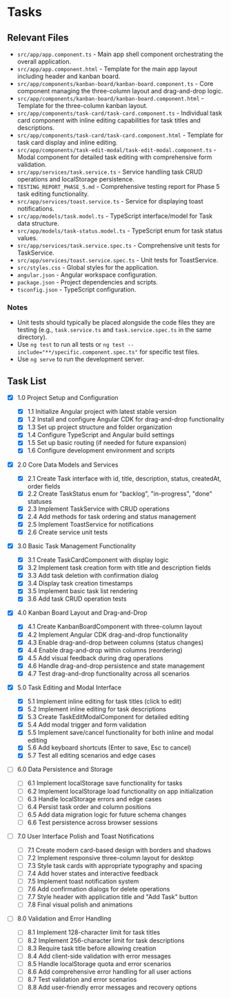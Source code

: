 # Tasks

## Relevant Files

- `src/app/app.component.ts` - Main app shell component orchestrating the overall application.
- `src/app/app.component.html` - Template for the main app layout including header and kanban board.
- `src/app/components/kanban-board/kanban-board.component.ts` - Core component managing the three-column layout and drag-and-drop logic.
- `src/app/components/kanban-board/kanban-board.component.html` - Template for the three-column kanban layout.
- `src/app/components/task-card/task-card.component.ts` - Individual task card component with inline editing capabilities for task titles and descriptions.
- `src/app/components/task-card/task-card.component.html` - Template for task card display and inline editing.
- `src/app/components/task-edit-modal/task-edit-modal.component.ts` - Modal component for detailed task editing with comprehensive form validation.
- `src/app/services/task.service.ts` - Service handling task CRUD operations and localStorage persistence.
- `TESTING_REPORT_PHASE_5.md` - Comprehensive testing report for Phase 5 task editing functionality.
- `src/app/services/toast.service.ts` - Service for displaying toast notifications.
- `src/app/models/task.model.ts` - TypeScript interface/model for Task data structure.
- `src/app/models/task-status.model.ts` - TypeScript enum for task status values.
- `src/app/services/task.service.spec.ts` - Comprehensive unit tests for TaskService.
- `src/app/services/toast.service.spec.ts` - Unit tests for ToastService.
- `src/styles.css` - Global styles for the application.
- `angular.json` - Angular workspace configuration.
- `package.json` - Project dependencies and scripts.
- `tsconfig.json` - TypeScript configuration.

### Notes

- Unit tests should typically be placed alongside the code files they are testing (e.g., `task.service.ts` and `task.service.spec.ts` in the same directory).
- Use `ng test` to run all tests or `ng test --include="**/specific.component.spec.ts"` for specific test files.
- Use `ng serve` to run the development server.

## Task List

- [x] 1.0 Project Setup and Configuration

  - [x] 1.1 Initialize Angular project with latest stable version
  - [x] 1.2 Install and configure Angular CDK for drag-and-drop functionality
  - [x] 1.3 Set up project structure and folder organization
  - [x] 1.4 Configure TypeScript and Angular build settings
  - [x] 1.5 Set up basic routing (if needed for future expansion)
  - [x] 1.6 Configure development environment and scripts

- [x] 2.0 Core Data Models and Services

  - [x] 2.1 Create Task interface with id, title, description, status, createdAt, order fields
  - [x] 2.2 Create TaskStatus enum for "backlog", "in-progress", "done" statuses
  - [x] 2.3 Implement TaskService with CRUD operations
  - [x] 2.4 Add methods for task ordering and status management
  - [x] 2.5 Implement ToastService for notifications
  - [x] 2.6 Create service unit tests

- [x] 3.0 Basic Task Management Functionality

  - [x] 3.1 Create TaskCardComponent with display logic
  - [x] 3.2 Implement task creation form with title and description fields
  - [x] 3.3 Add task deletion with confirmation dialog
  - [x] 3.4 Display task creation timestamps
  - [x] 3.5 Implement basic task list rendering
  - [x] 3.6 Add task CRUD operation tests

- [x] 4.0 Kanban Board Layout and Drag-and-Drop

  - [x] 4.1 Create KanbanBoardComponent with three-column layout
  - [x] 4.2 Implement Angular CDK drag-and-drop functionality
  - [x] 4.3 Enable drag-and-drop between columns (status changes)
  - [x] 4.4 Enable drag-and-drop within columns (reordering)
  - [x] 4.5 Add visual feedback during drag operations
  - [x] 4.6 Handle drag-and-drop persistence and state management
  - [x] 4.7 Test drag-and-drop functionality across all scenarios

- [x] 5.0 Task Editing and Modal Interface

  - [x] 5.1 Implement inline editing for task titles (click to edit)
  - [x] 5.2 Implement inline editing for task descriptions
  - [x] 5.3 Create TaskEditModalComponent for detailed editing
  - [x] 5.4 Add modal trigger and form validation
  - [x] 5.5 Implement save/cancel functionality for both inline and modal editing
  - [x] 5.6 Add keyboard shortcuts (Enter to save, Esc to cancel)
  - [x] 5.7 Test all editing scenarios and edge cases

- [ ] 6.0 Data Persistence and Storage

  - [ ] 6.1 Implement localStorage save functionality for tasks
  - [ ] 6.2 Implement localStorage load functionality on app initialization
  - [ ] 6.3 Handle localStorage errors and edge cases
  - [ ] 6.4 Persist task order and column positions
  - [ ] 6.5 Add data migration logic for future schema changes
  - [ ] 6.6 Test persistence across browser sessions

- [ ] 7.0 User Interface Polish and Toast Notifications

  - [ ] 7.1 Create modern card-based design with borders and shadows
  - [ ] 7.2 Implement responsive three-column layout for desktop
  - [ ] 7.3 Style task cards with appropriate typography and spacing
  - [ ] 7.4 Add hover states and interactive feedback
  - [ ] 7.5 Implement toast notification system
  - [ ] 7.6 Add confirmation dialogs for delete operations
  - [ ] 7.7 Style header with application title and "Add Task" button
  - [ ] 7.8 Final visual polish and animations

- [ ] 8.0 Validation and Error Handling
  - [ ] 8.1 Implement 128-character limit for task titles
  - [ ] 8.2 Implement 256-character limit for task descriptions
  - [ ] 8.3 Require task title before allowing creation
  - [ ] 8.4 Add client-side validation with error messages
  - [ ] 8.5 Handle localStorage quota and error scenarios
  - [ ] 8.6 Add comprehensive error handling for all user actions
  - [ ] 8.7 Test validation and error scenarios
  - [ ] 8.8 Add user-friendly error messages and recovery options
